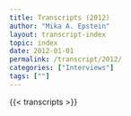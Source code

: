 ```yaml
---
title: Transcripts (2012)
author: "Mika A. Epstein"
layout: transcript-index
topic: index
date: 2012-01-01
permalink: /transcript/2012/
categories: ["Interviews"]
tags: [""]
---
```


{{< transcripts >}}

